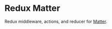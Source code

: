 # Redux Matter

Redux middleware, actions, and reducer for [Matter](https://github.com/kypertech/matter).
